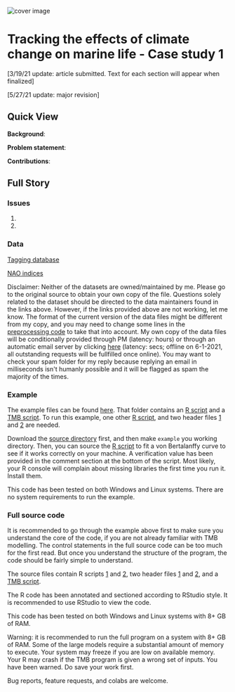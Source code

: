 ![cover image](https://hvoltbb.github.io/pics/cover_pic2.png)
# Tracking the effects of climate change on marine life - Case study 1
[3/19/21 update: article submitted. Text for each section will appear when finalized]

[5/27/21 update: major revision]
## Quick View
**Background**: 

**Problem statement**: 

**Contributions**: 

## Full Story

### Issues
1.
2.
### Data
[Tagging database](https://www.fisheries.noaa.gov/inport/item/25121)

[NAO indices](https://www.cpc.ncep.noaa.gov/products/precip/CWlink/pna/nao.shtml)

Disclaimer: Neither of the datasets are owned/maintained by me. Please go to the original source to obtain your own copy of the file. Questions solely related to the dataset should be directed to the data maintainers found in the links above. However, if the links provided above are not working, let me know. The format of the current version of the data files might be different from my copy, and you may need to change some lines in the [preprocessing code](src/preprocess.R) to take that into account. My own copy of the data files will be conditionally provided through PM (latency: hours) or through an automatic email server by clicking [here](mailto:eidotog@gmail.com?subject=XxCLIMATE01xX&body=Do%20not%20modify%20the%20subject%20line.%20Not%20monitored.) (latency: secs; offline on 6-1-2021, all outstanding requests will be fullfilled once online). You may want to check your spam folder for my reply because replying an email in milliseconds isn't humanly possible and it will be flagged as spam the majority of the times.

### Example
The example files can be found [here](src/example). That folder contains an [R script](src/example/example.R) and a [TMB script](src/example/example.cpp). To run this example, one other [R script](src/preprocess.R), and two header files [1](src/growth.h) and [2](src/growth_imp.h) are needed.

Download the [source directory](src) first, and then make `example` you working directory. Then, you can source the [R script](src/example/example.R) to fit a von Bertalanffy curve to see if it works correctly on your machine. A verification value has been provided in the comment section at the bottom of the script. Most likely, your R console will complain about missing libraries the first time you run it. Install them.

This code has been tested on both Windows and Linux systems. There are no system requirements to run the example.

### Full source code
It is recommended to go through the example above first to make sure you understand the core of the code, if you are not already familiar with TMB modelling. The control statements in the full source code can be too much for the first read. But once you understand the structure of the program, the code should be fairly simple to understand.

The source files contain R scripts [1](src/v3.R) and [2](src/preprocess.R), two header files [1](src/growth.h) and [2](src/growth_imp.h), and a [TMB script](src/v5.cpp).

The R code has been annotated and sectioned according to RStudio style. It is recommended to use RStudio to view the code.

This code has been tested on both Windows and Linux systems with 8+ GB of RAM. 

Warning: it is recommended to run the full program on a system with 8+ GB of RAM. Some of the large models require a substantial amount of memory to execute. Your system may freeze if you are low on available memory. Your R may crash if the TMB program is given a wrong set of inputs. You have been warned. Do save your work first. 

Bug reports, feature requests, and colabs are welcome. 

